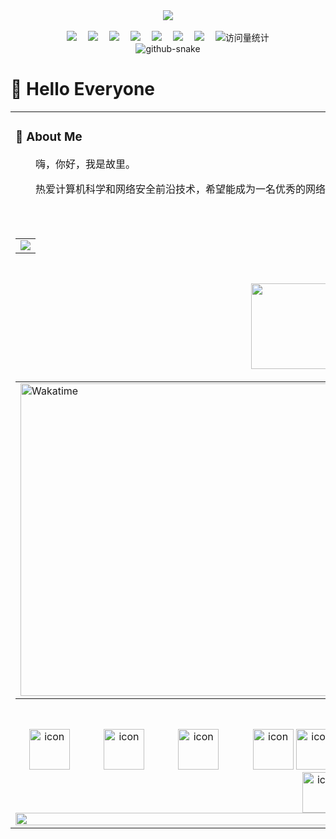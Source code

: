 <div align="center">
  
  <!-- dynamic typing effect 动态打字效果 -->
  <div>
    <a href="https:/hzy2003628.top">
      <img src="https://readme-typing-svg.demolab.com?font=Fira+Code&pause=1000&width=435&lines=console.log(alert('hacker'));Cyber Security World!&center=true&size=25" />
    </a>
  </div>

  <!-- knock code pictures 敲代码的图片 -->
  <picture>
    <source media="(prefers-color-scheme: light)" srcset="https://cdn.jsdelivr.net/gh/hzy030628/hzy030628/assets/images/developer.svg" height="225px" />
  </picture>

  <!-- for beauty 留个空行好看点 -->
  <div>&nbsp;</div>
  
  <!-- profile logo 个人资料徽标 -->
  <div>
    <a href="https://hzy2003628.top/"><img src="https://img.hzy2003628.top/Website-%E5%8D%9A%E5%AE%A2-blue.svg" /></a>&emsp;
    <a href="#"><img src="https://img.hzy2003628.top/Twitter-%E6%8E%A8%E7%89%B9-blue.svg" /></a>&emsp;
    <a href="#"><img src="https://img.hzy2003628.top/YouTube-%E6%B2%B9%E7%AE%A1-c32136.svg" /></a>&emsp;
    <a href="#"><img src="https://img.hzy2003628.top/WeChat-%E5%BE%AE%E4%BF%A1-07c160.svg" /></a>&emsp;
    <a href="#"><img src="https://img.hzy2003628.top/Bilibili-B%E7%AB%99-ff69b4.svg" /></a>&emsp;
    <a href="#"><img src="https://img.hzy2003628.top/CSDN-%E8%AE%BA%E5%9D%9B-c32136.svg" /></a>&emsp;
    <a href="#"><img src="https://img.hzy2003628.top/Zhihu-%E7%9F%A5%E4%B9%8E-blue.svg" /></a>&emsp;
    <!-- visitor statistics logo 访问量统计徽标 -->
    <img src="https://komarev.com/ghpvc/?username=hzy030628&label=Views&color=0e75b6&style=flat" alt="访问量统计" />
  </div>
  
  <!-- Snake Code Contribution Map 贪吃蛇代码贡献图 -->
  <picture>
    <source media="(prefers-color-scheme: dark)" srcset="https://img.hzy2003628.top/github-contribution-grid-snake-dark.svg" />
    <source media="(prefers-color-scheme: light)" srcset="https://img.hzy2003628.top/github-contribution-grid-snake.svg" />
    <img alt="github-snake" src="https://img.hzy2003628.top/github-contribution-grid-snake-dark.svg" />
  </picture>

</div>

#  🙋 Hello Everyone

<table>
  
<tr><td>

### 🤺 About Me

<img align="right" width="88" src="https://hzy2003628.top/images/avatar.png" />

<p>&emsp;&emsp;嗨，你好，我是故里。</p>
<p>&emsp;&emsp;热爱计算机科学和网络安全前沿技术，希望能成为一名优秀的网络安全从业者。</p>

</td></tr>

<tr><td>
  


</td></tr>

<tr><td>



<div align="center">



<!-- github-readme-streak-stats 连续提交代码天数记录 -->
<picture>
  <source media="(prefers-color-scheme: dark)" srcset="https://github-readme-streak-stats.herokuapp.com/?user=hzy030628&theme=dark&hide_border=true" />
  <source media="(prefers-color-scheme: light)" srcset="https://github-readme-streak-stats.herokuapp.com/?user=hzy030628&theme=light&hide_border=true" />
  <img src="https://github-readme-streak-stats.herokuapp.com/?user=hzy030628&theme=default&hide_border=true" />
</picture>



<!-- GitHub Activity Graph GitHub 活动图 -->
<table>
  <tr>
    <td>
      <picture>
        <source media="(prefers-color-scheme: dark)" srcset="https://github-readme-activity-graph.vercel.app/graph?username=hzy030628&theme=xcode&bg_color=FF000000&hide_border=true" />
        <source media="(prefers-color-scheme: light)" srcset="https://github-readme-activity-graph.vercel.app/graph?username=hzy030628&theme=xcode&bg_color=FF000000&color=000000&hide_border=true" />
        <img src="https://github-readme-activity-graph.vercel.app/graph?username=hzy030628&theme=xcode&bg_color=FF000000&hide_border=true" />
      </picture>
  </tr>
</table>

</div>

<!-- ########################################## 分割 ########################################## -->


<div align="center" >

<!-- just img 图片 -->


<!-- Quotes 名人名言 -->
<div><img src="https://quotes-github-readme.vercel.app/api?type=horizontal&theme=dark" /><br/></div>
  
<!-- GitHub 奖杯🏆 -->
<div><img src="https://github-profile-trophy.vercel.app/?username=hzy030628&theme=gruvbox&row=1&column=7&no-frame=true&no-bg=true" /><br/></div>

<!-- GitHub 数据统计 -->
<img height="137px" src="https://github-readme-stats-git-masterrstaa-rickstaa.vercel.app/api?username=hzy030628&hide_title=true&hide_border=true&show_icons=true&include_all_commits=true&line_height=21text_color=000&icon_color=000&bg_color=0,ea6161,ffc64d,fffc4d,52fa5a&theme=graywhite" />
<img height="137px" src="https://github-readme-stats-git-masterrstaa-rickstaa.vercel.app/api/top-langs/?username=hzy030628&hide_title=true&hide_border=true&layout=compact&langs_count=6&text_color=000&icon_color=fff&bg_color=0,52fa5a,4dfcff,c64dff&theme=graywhite" /><br>

<!-- Wakatime Graph-->
<table>
  <tr>
    <td><img src="https://wakatime.com/share/@42d0678c-368b-448b-9a77-5d21c5b55352/d07b5f65-d3e1-4896-897c-1695c560a7dc.svg" width="500" alt="Wakatime"/></td>
    <td><img src="https://wakatime.com/share/@42d0678c-368b-448b-9a77-5d21c5b55352/39a6f115-6058-44ce-95da-c3b2cbc9e831.svg" width="500" alt="Wakatime"/></td>
  </tr>
</table>

</div>




<div align="center" >





<!-- programming tool icon 编程工具图标 -->
<img src="https://skillicons.dev/icons?i=ps,ai,pr,c,cpp,cs,ts,discord,twitter,mongodb,instagram,idea,git" /><br>

<!-- svg -->
<img src="https://techstack-generator.vercel.app/kubernetes-icon.svg" alt="icon" width="65" style="width: 65px; height: 65px; margin-right: 50px; margin-bottom: 0px;" />
<img src="https://techstack-generator.vercel.app/js-icon.svg" alt="icon" width="65" style="width: 65px; height: 65px; margin-right: 50px; margin-bottom: 0px;" />
<img src="https://techstack-generator.vercel.app/mysql-icon.svg" alt="icon" width="65" style="width: 65px; height: 65px; margin-right: 50px; margin-bottom: 0px;" />
<img src="https://techstack-generator.vercel.app/webpack-icon.svg" alt="icon" width="65" style="width: 65px; height: 65px; margin-right: 0px; margin-bottom: 0px;" />
<img src="https://techstack-generator.vercel.app/docker-icon.svg" alt="icon" width="65" style="width: 65px; height: 65px; margin-right: 50px; margin-bottom: 0px;" /> 
<img src="https://techstack-generator.vercel.app/redux-icon.svg" alt="icon" width="65" style="width: 65px; height: 65px; margin-right: 0px; margin-bottom: 0px;" />
<img src="https://techstack-generator.vercel.app/java-icon.svg" alt="icon" width="65" style="width: 65px; height: 65px; margin-right: 0px; margin-bottom: 0px;" />
<img src="https://techstack-generator.vercel.app/eslint-icon.svg" alt="icon" width="65" style="width: 65px; height: 65px; margin-right: 0px; margin-bottom: 0px;" />
<img src="https://techstack-generator.vercel.app/aws-icon.svg" alt="icon" width="65" style="width: 65px; height: 65px; margin-right: 50px; margin-bottom: 0px;" />
<img src="https://techstack-generator.vercel.app/ts-icon.svg" alt="icon" width="65" style="width: 65px; height: 65px; margin-right: 50px; margin-bottom: 0px;" />
<img src="https://techstack-generator.vercel.app/nginx-icon.svg" alt="icon" width="65" style="width: 65px; height: 65px; margin-right: 50px; margin-bottom: 0px;" /><br>



</div>



<!-- GitHub metrics 信息指标 -->
<div align="center">





<img width="120%" src="https://repobeats.axiom.co/api/embed/dd42bad8effa7ab44d2f3124414ee110611e044a.svg" />


</div>
